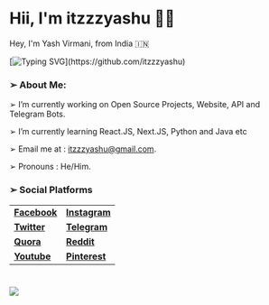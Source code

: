 # Hii, I'm itzzzyashu ✌🏻
Hey, I'm Yash Virmani, from India 🇮🇳

[![Typing SVG](https://readme-typing-svg.demolab.com?font=Odin+Rounded&weight=100&size=20&duration=2000&pause=250&color=6f00fe&vCenter=true&width=700&height=40&lines=I'm+into+these+programming+languages.;Java%2C+Python%2C+HTML%2C+CSS%2C+Javascript;Web+and+Android+App+Development;Computer+Software+Programming+and+more.)](https://github.com/itzzzyashu)

### ➢ About Me:
➢ I’m currently working on Open Source Projects, Website, API and Telegram Bots.

➢ I’m currently learning React.JS, Next.JS, Python and Java etc

➢ Email me at : itzzzyashu@gmail.com.

➢ Pronouns : He/Him.

### ➢ Social Platforms</summary>
<table>
  <tr>
    <td><a href="https://www.facebook.com/Itzzzyashu/"><b> Facebook </b></a></td>
    <td><a href="https://www.instagram.com/Itzzzyashu/"><b> Instagram </a></td>
  </tr>
  <tr>
    <td><a href="https://www.twitter.com/Itzzzyashu/"><b> Twitter </a></td>
    <td><a href="https://telegram.me/Itzzzyashu/"><b> Telegram </a></td>
  </tr>
  <tr>
    <td><a href="https://www.quora.com/profile/Itzzzyashu/"><b> Quora </b></a></td>
    <td><a href="https://www.reddit.com/user/Itzzzyashu/"><b> Reddit </b></a></td>
  </tr>
  <tr>
    <td><a href="https://www.youtube.com/@Itzzzyashu"><b> Youtube </b></a></td>
    <td><a href="https://www.pinterest.com/aleciento/"><b> Pinterest </b></a></td>
  </tr>
</table>

#
<img align="center" src="https://github-readme-stats-git-masterrstaa-rickstaa.vercel.app/api?username=itzzzyashu&hide=stars&show_icons=true&icon_color=fff&bg_color=6f00fe,6f00fe,ff0000&title_color=fff&text_color=fff&count_private=true">
